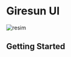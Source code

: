 # Giresun UI

![resim](https://user-images.githubusercontent.com/70816926/107394839-546b5800-6b0d-11eb-95a8-bbd9eddde73a.png)

## Getting Started

